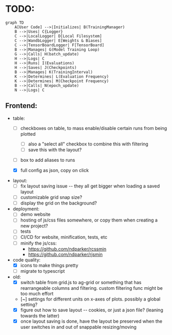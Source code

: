 # TODO:
```mermaid
graph TD
    A[User Code] -->|Initializes| B(TrainingManager)
    B -->|Uses| C{Logger}
    C -->|LocalLogger| D[Local Filesystem]
    C -->|WandbLogger| E[Weights & Biases]
    C -->|TensorBoardLogger| F[TensorBoard]
    B -->|Manages| G(Model Training Loop)
    G -->|Calls| H(batch_update)
    H -->|Logs| C
    H -->|Runs| I(Evaluations)
    H -->|Saves| J(Checkpoints)
    B -->|Manages| K(TrainingInterval)
    K -->|Determines| L(Evaluation Frequency)
    K -->|Determines| M(Checkpoint Frequency)
    B -->|Calls| N(epoch_update)
    N -->|Logs| C
```

## Frontend:

- table:
	- [ ] checkboxes on table, to mass enable/disable certain runs from being plotted
		- [ ] also a "select all" checkbox to combine this with filtering
		- [ ] save this with the layout?
	- [ ] box to add aliases to runs
	- [x] full config as json, copy on click


- layout:
	- [ ] fix layout saving issue -- they all get bigger when loading a saved layout
	- [ ] customizable grid snap size? 
	- [ ] display the grid on the background?

- deployment:
	- [ ] demo website
	- [ ] hosting of js/css files somewhere, or copy them when creating a new project?
	- [ ] tests
	- [ ] CI/CD for website, minification, tests, etc
	- [ ] minify the js/css:
		- https://github.com/ndparker/rcssmin
		- https://github.com/ndparker/rjsmin

- code quality:
	- [x] icons to make things pretty
	- [ ] migrate to typescript

- old:
	- [x] switch table from grid.js to ag-grid or something that has rearrangeable columns and filtering. custom filtering func might be too much effort
	- [~] settings for different units on x-axes of plots. possibly a global setting?
	- [x] figure out how to save layout -- cookies, or just a json file? (leaning towards the latter)
	- [x] once layout saving is done, have the layout be preserved when the user switches in and out of snappable resizing/moving
